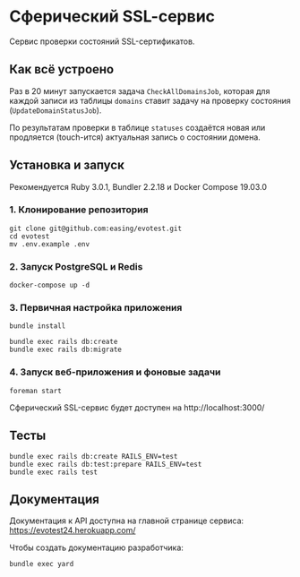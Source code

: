 # Сферический SSL-cервис

Сервис проверки состояний SSL-сертификатов.


## Как всё устроено

Раз в 20 минут запускается задача `CheckAllDomainsJob`, которая для каждой записи из таблицы `domains` ставит задачу
на проверку состояния (`UpdateDomainStatusJob`).

По результатам проверки в таблице `statuses` создаётся новая или продляется (touch-ится) актуальная запись
о состоянии домена.


## Установка и запуск

Рекомендуется Ruby 3.0.1, Bundler 2.2.18 и Docker Compose 19.03.0

### 1. Клонирование репозитория
```
git clone git@github.com:easing/evotest.git
cd evotest
mv .env.example .env
```

### 2. Запуск PostgreSQL и Redis

```
docker-compose up -d
```

### 3. Первичная настройка приложения
```
bundle install

bundle exec rails db:create
bundle exec rails db:migrate
```

### 4. Запуск веб-приложения и фоновые задачи
```
foreman start
```

Сферический SSL-сервис будет доступен на http://localhost:3000/

## Тесты
```
bundle exec rails db:create RAILS_ENV=test
bundle exec rails db:test:prepare RAILS_ENV=test
bundle exec rails test
```

## Документация

Документация к API доступна на главной странице сервиса: https://evotest24.herokuapp.com/


Чтобы создать документацию разработчика:
```
bundle exec yard
```